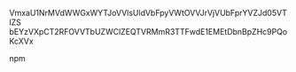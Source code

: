 VmxaU1NrMVdWWGxWYTJoVVlsUldVbFpyVWtOVVJrVjVUbFprYVZJd05VTlZS
bEYzVXpCT2RFOVVTbUZWClZEQTVRMmR3TTFwdE1EMEtDbnBpZHc9PQoKcXVx

npm
